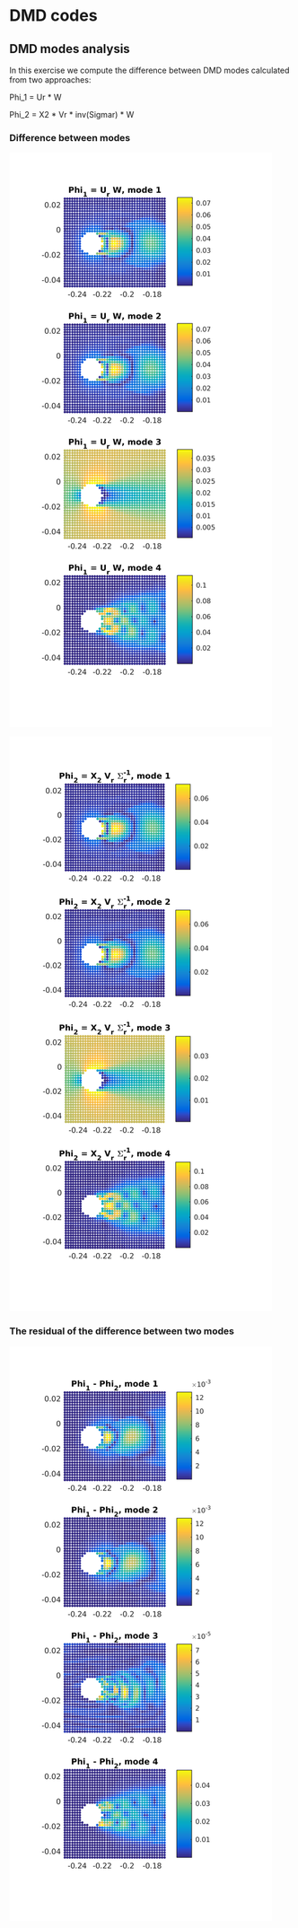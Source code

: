 # DMD codes

## DMD modes analysis

In this exercise we compute the difference between DMD modes calculated from two approaches:

Phi_1 = Ur * W

Phi_2 = X2 * Vr * inv(Sigmar) * W

### Difference between modes

![Screenshot](DMD_Modes_Phi_1.png)

![Screenshot](DMD_Modes_Phi_2.png)

### The residual of the difference between two modes

![Screenshot](Residual.png)
